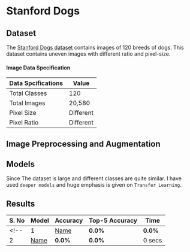 # Stanford Dogs

## Dataset

The [Stanford Dogs dataset](https://www.kaggle.com/datasets/jessicali9530/stanford-dogs-dataset) contains images of 120 breeds of dogs. This dataset contains uneven images with different ratio and pixel-size.

#### Image Data Specification
| Data Spcifications | Value |
|---|---|
| Total Classes | 120 |
| Total Images | 20,580 |
| Pixel Size | Different |
| Pixel Ratio | Different |

<!-- #### Data Distribution
| Set | Ratio | Number |
|---|---|---|
| Train | 0.6 | 12,347 |
| Validation | 0.15 | 3,029 |
| Test | 0.25 | 5,244 | -->


## Image Preprocessing and Augmentation

## Models
Since The dataset is large and different classes are quite similar. I have used `deeper models` and huge emphasis is given on `Transfer Learning`.

<!-- * **Model Name**: This ais a very cool model. -->

## Results
| S. No | Model | Accuracy | Top-5 Accuracy | Time |
|---|---|---|---|---|
<!-- | 1 | [Name](#) | **0.0%** | **0.0%** | 0 secs |
| 2 | [Name](#) | **0.0%** | **0.0%** | 0 secs | -->
